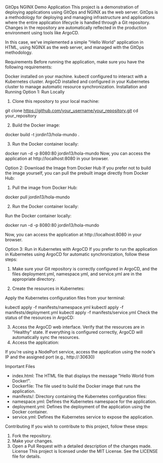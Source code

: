 GitOps NGINX Demo Application
This project is a demonstration of deploying applications using GitOps and NGINX as the web server. GitOps is a methodology for deploying and managing infrastructure and applications where the entire application lifecycle is handled through a Git repository. Changes in the repository are automatically reflected in the production environment using tools like ArgoCD.

In this case, we've implemented a simple "Hello World" application in HTML, using NGINX as the web server, and managed with the GitOps methodology.

Requirements
Before running the application, make sure you have the following requirements:

Docker installed on your machine.
kubectl configured to interact with a Kubernetes cluster.
ArgoCD installed and configured in your Kubernetes cluster to manage automatic resource synchronization.
Installation and Running
Option 1: Run Locally

1. Clone this repository to your local machine:

git clone https://github.com/your_username/your_repository.git
cd your_repository

2. Build the Docker image:

docker build -t jordin13/hola-mundo .

3.  Run the Docker container locally:

docker run -d -p 8080:80 jordin13/hola-mundo
Now, you can access the application at http://localhost:8080 in your browser.

Option 2: Download the Image from Docker Hub
If you prefer not to build the image yourself, you can pull the prebuilt image directly from Docker Hub:

1. Pull the image from Docker Hub:

docker pull jordin13/hola-mundo

2. Run the Docker container locally:

Run the Docker container locally:   

docker run -d -p 8080:80 jordin13/hola-mundo

Now, you can access the application at http://localhost:8080 in your browser.

Option 3: Run in Kubernetes with ArgoCD
If you prefer to run the application in Kubernetes using ArgoCD for automatic synchronization, follow these steps:

1. Make sure your Git repository is correctly configured in ArgoCD, and the files deployment.yml, namespace.yml, and service.yml are in the appropriate directory.

2. Create the resources in Kubernetes:

Apply the Kubernetes configuration files from your terminal:

kubectl apply -f manifests/namespace.yml
kubectl apply -f manifests/deployment.yml
kubectl apply -f manifests/service.yml
Check the status of the resources in ArgoCD:

3. Access the ArgoCD web interface.
Verify that the resources are in "Healthy" state.
If everything is configured correctly, ArgoCD will automatically sync the resources.
4. Access the application:

If you're using a NodePort service, access the application using the node's IP and the assigned port (e.g., http://<node-ip>:30630)

Important Files
- index.html: The HTML file that displays the message "Hello World from Docker!".
- Dockerfile: The file used to build the Docker image that runs the application.
- manifests/: Directory containing the Kubernetes configuration files:
- namespace.yml: Defines the Kubernetes namespace for the application.
- deployment.yml: Defines the deployment of the application using the Docker container.
- service.yml: Defines the Kubernetes service to expose the application.

Contributing
If you wish to contribute to this project, follow these steps:

1. Fork the repository.
2. Make your changes.
3. Open a Pull Request with a detailed description of the changes made.
License
This project is licensed under the MIT License. See the LICENSE file for details.



